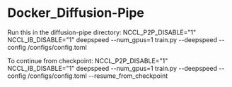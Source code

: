 # Docker_Diffusion-Pipe

Run this in the diffusion-pipe directory:
	NCCL_P2P_DISABLE="1" NCCL_IB_DISABLE="1" deepspeed --num_gpus=1 train.py --deepspeed --config /configs/config.toml
	
To continue from checkpoint:
	NCCL_P2P_DISABLE="1" NCCL_IB_DISABLE="1" deepspeed --num_gpus=1 train.py --deepspeed --config /configs/config.toml --resume_from_checkpoint
